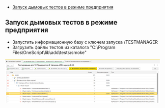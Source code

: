 
- [Запуск дымовых тестов в режиме предприятия](#запуск-дымовых-тестов-в-режиме-предприятия)

## Запуск дымовых тестов в режиме предприятия

- Запустить информационную базу с ключем запуска /TESTMANAGER
- Загрузить файлы тестов из каталога "C:\Program Files\OneScript\lib\add\tests\smoke"

![image](/docs/static/Дымовые-тесты.png)